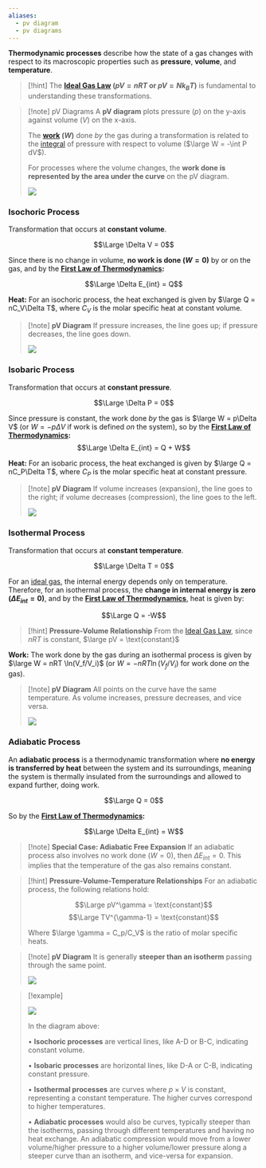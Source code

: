 ```yaml
---
aliases:
  - pv diagram
  - pv diagrams
---
```


**Thermodynamic processes** describe how the state of a gas changes with respect to its macroscopic properties such as **pressure**, **volume**, and **temperature**.

> [!hint]
> The **[Ideal Gas Law](1.%20Ideal%20Gas%20Law.md) ($pV = nRT$ or $pV = Nk_BT$)** is fundamental to understanding these transformations. 

> [!note] pV Diagrams
> A **pV diagram** plots pressure ($p$) on the y-axis against volume ($V$) on the x-axis.
> 
> The **[work](../Mechanics/3.%20Work%20&%20Energy.md) ($W$)** done _by_ the gas during a transformation is related to the [integral](../../Calculus%20U2/7.%20Definite%20Integrals.md) of pressure with respect to volume ($\large W = -\int P dV$).
> 
> For processes where the volume changes, the **work done is represented by the area under the curve** on the pV diagram.
> 
> ![](../../z_images/Pasted%20image%2020250726211644.png)


### Isochoric Process

Transformation that occurs at **constant volume**.

$$\Large \Delta V = 0$$

Since there is no change in volume, **no work is done ($W=0$)** by or on the gas, and by the **[First Law of Thermodynamics](2.%20First%20Law%20of%20Thermodynamics.md):** 

$$\Large \Delta E_{int} = Q$$

**Heat:** For an isochoric process, the heat exchanged is given by $\large Q = nC_V\Delta T$, where $C_V$ is the molar specific heat at constant volume.

> [!note] **pV Diagram**
> If pressure increases, the line goes up; if pressure decreases, the line goes down.
> 
> ![](../../z_images/Pasted%20image%2020250726212724.png)


### Isobaric Process

Transformation that occurs at **constant pressure**.

$$\Large \Delta P = 0$$

Since pressure is constant, the work done _by_ the gas is $\large W = p\Delta V$ (or $W = -p\Delta V$ if work is defined _on_ the system), so by the **[First Law of Thermodynamics](2.%20First%20Law%20of%20Thermodynamics.md):** 
$$\Large \Delta E_{int} = Q + W$$

**Heat:** For an isobaric process, the heat exchanged is given by $\large Q = nC_P\Delta T$, where $C_P$ is the molar specific heat at constant pressure.

> [!note] **pV Diagram**
> If volume increases (expansion), the line goes to the right; if volume decreases (compression), the line goes to the left.
> 
> ![](../../z_images/Pasted%20image%2020250726212623.png)


### Isothermal Process

Transformation that occurs at **constant temperature**.

$$\Large \Delta T = 0$$

For an [ideal gas](1.%20Ideal%20Gas%20Law.md), the internal energy depends only on temperature. Therefore, for an isothermal process, the **change in internal energy is zero ($\Delta E_{int} = 0$)**, and by the **[First Law of Thermodynamics](2.%20First%20Law%20of%20Thermodynamics.md)**, heat is given by: 

$$\Large Q = -W$$

> [!hint] **Pressure-Volume Relationship**
> From the [Ideal Gas Law](1.%20Ideal%20Gas%20Law.md), since $nRT$ is constant, $\large pV = \text{constant}$


**Work:** The work done by the gas during an isothermal process is given by $\large W = nRT \ln(V_f/V_i)$ (or $W = -nRT \ln(V_f/V_i)$ for work done _on_ the gas).

> [!note] **pV Diagram**
> All points on the curve have the same temperature. As volume increases, pressure decreases, and vice versa.
> 
> ![](../../z_images/Pasted%20image%2020250726212309.png)


### Adiabatic Process

An **adiabatic process** is a thermodynamic transformation where **no energy is transferred by heat** between the system and its surroundings, meaning the system is thermally insulated from the surroundings and allowed to expand further, doing work.

$$\Large Q = 0$$

So by the **[First Law of Thermodynamics](2.%20First%20Law%20of%20Thermodynamics.md):** 

$$\Large \Delta E_{int} = W$$

> [!note] **Special Case: Adiabatic Free Expansion**
> If an adiabatic process also involves no work done ($W=0$), then $\Delta E_{int} = 0$. This implies that the temperature of the gas also remains constant.

> [!hint] **Pressure-Volume-Temperature Relationships**
> For an adiabatic process, the following relations hold:
> 
> $$\Large pV^\gamma = \text{constant}$$
> $$\Large TV^{\gamma-1} = \text{constant}$$ 
> 
> Where $\large \gamma = C_p/C_V$ is the ratio of molar specific heats.

> [!note] **pV Diagram**
> It is generally **steeper than an isotherm** passing through the same point.
> 
> ![](../../z_images/Pasted%20image%2020250726213052.png)

> [!example]
> 
> ![](../../z_images/Pasted%20image%2020250726213325.png)
> 
> In the diagram above:
> 
> • **Isochoric processes** are vertical lines, like A-D or B-C, indicating constant volume.
> 
> • **Isobaric processes** are horizontal lines, like D-A or C-B, indicating constant pressure.
> 
> • **Isothermal processes** are curves where $p \times V$ is constant, representing a constant temperature. The higher curves correspond to higher temperatures.
> 
> • **Adiabatic processes** would also be curves, typically steeper than the isotherms, passing through different temperatures and having no heat exchange. An adiabatic compression would move from a lower volume/higher pressure to a higher volume/lower pressure along a steeper curve than an isotherm, and vice-versa for expansion.
> 
